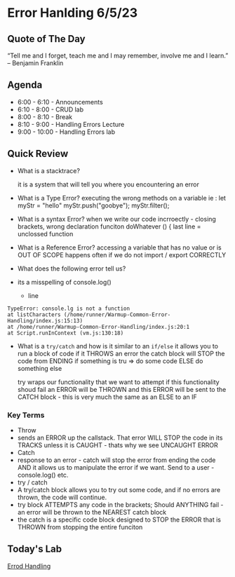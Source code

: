 # Error Hanlding 6/5/23

## Quote of The Day
“Tell me and I forget, teach me and I may remember, involve me and I learn.”
– Benjamin Franklin

## Agenda
* 6:00 - 6:10 - Announcements
* 6:10 - 8:00 - CRUD lab
* 8:00 - 8:10 - Break
* 8:10 - 9:00 - Handling Errors Lecture
* 9:00 - 10:00 - Handling Errors lab



## Quick Review

  - What is a stacktrace?

    it is a system that will tell you where you encountering an error

  - What is a Type Error?
    executing the wrong methods on a variable
    ie : 
    let myStr = "hello"
    myStr.push("goobye"); myStr.filter();
     

  - What is a syntax Error?
    when we write our code incrroectly - closing brackets, wrong declaration
    funciton doWhatever () {
      last line = unclossed function

  - What is a Reference Error?
    accessing a variable that has no value 
    or is OUT OF SCOPE 
    happens often if we do not import / export CORRECTLY

  - What does the following error tell us?
  - its a misspelling of console.log() 
    - line

  ```
  TypeError: console.lg is not a function
at listCharacters (/home/runner/Warmup-Common-Error-Handling/index.js:15:13)
at /home/runner/Warmup-Common-Error-Handling/index.js:20:1
at Script.runInContext (vm.js:130:18)
```
  
- What is a `try/catch` and how is it similar to an `if/else`
    it allows you to run a block of code 
      if it THROWS an error 
        the catch block will STOP the code from ENDING
    if  something is tru => do some code
    ELSE do something else

    try wraps our functionality that we want to attempt
      if this functionality shoud fail
        an ERROR will be THROWN and this ERROR
          will be sent to the CATCH block - this is very much the same as an ELSE to an IF

### Key Terms
 - Throw
  - sends an ERROR up the callstack.  That error WILL STOP the code in its TRACKS unless it is CAUGHT - thats why we see UNCAUGHT ERROR
 - Catch
  - response to an error - catch will stop the error from ending the code AND it allows us to manipulate the error if we want.  Send to a user - console.log() etc.
 - try / catch
  - A try/catch block allows you to try out some code, and if no errors are thrown, the code will continue.
  - try block ATTEMPTS any code in the brackets;  Should ANYTHING fail - an error will be thrown to the NEAREST catch block
  - the catch is a specific code block designed to  STOP the ERROR that is THROWN from 
  stopping the entire funciton
   

## Today's Lab
[Errod Handling](https://github.com/10-2-pursuit/lab-error-handling)



